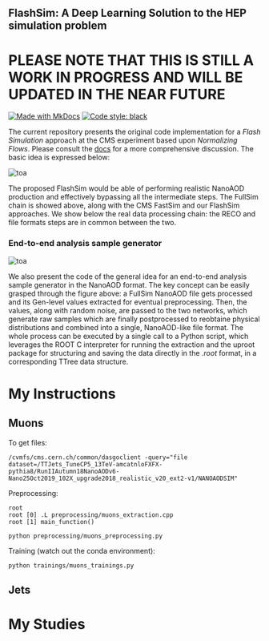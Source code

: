 ## FlashSim: A Deep Learning Solution to the HEP simulation problem


# PLEASE NOTE THAT THIS IS STILL A WORK IN PROGRESS AND WILL BE UPDATED IN THE NEAR FUTURE

[![Made with MkDocs](https://img.shields.io/badge/docs-online-green)](https://francesco-vaselli.github.io/FlashSim/)
[![Code style: black](https://img.shields.io/badge/code%20style-black-000000.svg)](https://github.com/psf/black)

The current repository presents the original code implementation for a *Flash Simulation* approach at the CMS experiment based upon *Normalizing Flows*.
Please consult the [docs](https://francesco-vaselli.github.io/FlashSim/) for a more comprehensive discussion.
The basic idea is expressed below:

![toa](figures/pipeline.png)

The proposed FlashSim would be able of performing realistic
NanoAOD production and effectively bypassing all the intermediate steps. The FullSim chain is showed above, along with the
CMS FastSim and our FlashSim approaches. We show below the
real data processing chain: the RECO and file formats steps are
in common between the two. 

### End-to-end analysis sample generator

![toa](figures/endtoend.png)

We also present the code of the general idea for an end-to-end analysis
sample generator in the NanoAOD format. The key concept can be
easily grasped through the figure above: a FullSim NanoAOD file gets
processed and its Gen-level values extracted for eventual preprocessing. Then, the values, along with random noise, are passed to the two networks, which generate
raw samples which are finally postprocessed to reobtaine physical
distributions and combined into a single, NanoAOD-like file format.
The whole process can be executed by a single call to a Python script,
which leverages the ROOT C interpreter for running the extraction and
the uproot package for structuring and saving the data directly in the
*.root* format, in a corresponding TTree data structure.

# My Instructions

## Muons

To get files:
```
/cvmfs/cms.cern.ch/common/dasgoclient -query="file dataset=/TTJets_TuneCP5_13TeV-amcatnloFXFX-pythia8/RunIIAutumn18NanoAODv6-Nano25Oct2019_102X_upgrade2018_realistic_v20_ext2-v1/NANOAODSIM"
```

Preprocessing:
```
root
root [0] .L preprocessing/muons_extraction.cpp
root [1] main_function()

python preprocessing/muons_preprocessing.py
```

Training (watch out the conda environment):
```
python trainings/muons_trainings.py
```

## Jets


# My Studies